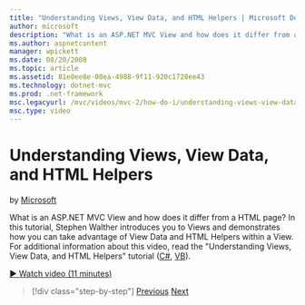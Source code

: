 ```yaml
---
title: "Understanding Views, View Data, and HTML Helpers | Microsoft Docs"
author: microsoft
description: "What is an ASP.NET MVC View and how does it differ from a HTML page? In this tutorial, Stephen Walther introduces you to Views and demonstrates how you can t..."
ms.author: aspnetcontent
manager: wpickett
ms.date: 08/20/2008
ms.topic: article
ms.assetid: 81e8ee8e-00ea-4988-9f11-920c1728ee43
ms.technology: dotnet-mvc
ms.prod: .net-framework
msc.legacyurl: /mvc/videos/mvc-2/how-do-i/understanding-views-view-data-and-html-helpers
msc.type: video
---
```

Understanding Views, View Data, and HTML Helpers
====================
by [Microsoft](https://github.com/microsoft)

What is an ASP.NET MVC View and how does it differ from a HTML page? In this tutorial, Stephen Walther introduces you to Views and demonstrates how you can take advantage of View Data and HTML Helpers within a View. For additional information about this video, read the "Understanding Views, View Data, and HTML Helpers" tutorial ([C#](../../../overview/older-versions-1/views/asp-net-mvc-views-overview-cs.md), [VB](../../../overview/older-versions-1/views/asp-net-mvc-views-overview-vb.md)).

[&#9654; Watch video (11 minutes)](https://channel9.msdn.com/Blogs/ASP-NET-Site-Videos/understanding-views-view-data-and-html-helpers)

>[!div class="step-by-step"]
[Previous](understanding-controllers-controller-actions-and-action-results.md)
[Next](an-introduction-to-url-routing.md)